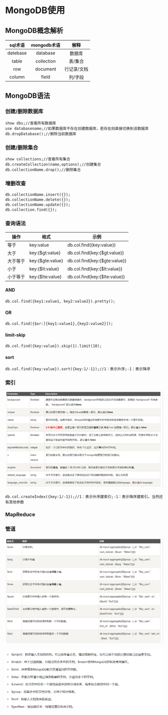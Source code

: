 # MongoDB使用
## MongoDB概念解析
| sql术语 | mongodb术语 | 解释 |
| :---: | :---: | :---: |
| datebase | database | 数据库 |
| table | collection | 表/集合 |
| row | document | 行记录/文档 |
| column | field | 列/字段 |

## MongoDB语法
### 创建/删除数据库
```
show dbs;//查看所有数据库
use databasename;//如果数据库不存在创建数据库，若存在则直接切换到该数据库
db.dropDatabase();//删除当前数据库
```
### 创建/删除集合
```
show collections;//查看所有集合
db.createCollection(name,options);//创建集合
db.collectionName.drop();//删除集合
```
### 增删改查

```
db.collectionName.insert({});
db.collectionName.delete({});
db.collectionName.update({});
db.collection.find({});
```
### 查询语法
|操作|格式|示例|
|---|---|---|
|等于|key:value|db.col.find({key:value})|
|大于|key:{$gt:value}|db.col.find{key:{$gt:value}}|
|大于等于|key:{$gte:value}|db.col.find{key:{$gte:value}}|
|小于|key:{$lt:value}|db.col.find{key:{$lt:value}}|
|小于等于|key:{$lte:value}|db.col.find{key:{$lte:value}}|

#### AND
```
db.col.find({key1:value1, key2:value2}).pretty();
```
#### OR
```
db.col.find({$or:[{key1:value1},{key2:value2}]);
```

#### limit-skip
```
db.col.find({key:value}).skip(1).limit(10);
```

#### sort
```
db.col.find({key:value}).sort({key:1/-1});//1：表示升序;-1：表示降序
```

### 索引
![title](../image/MongoDB创建索引的参数.png)

```
db.col.createIndex({key:1/-1});//1：表示升序建索引;-1：表示降序建索引。当然还有其他参数
```

### MapReduce

### 管道
![title](../image/MongoDB管道的聚合操作.png)  

![title](../image/MongoDB的管道操作.png)
